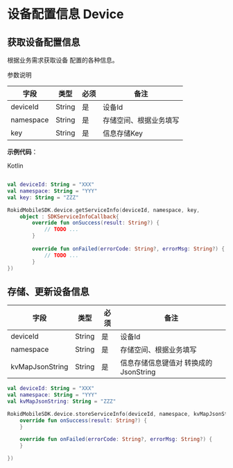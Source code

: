 # 设备配置信息 Device

## 获取设备配置信息

根据业务需求获取设备 配置的各种信息。

参数说明

| 字段 | 类型 | 必须 | 备注 |
| --- | --- | --- | --- |
| deviceId | String | 是 | 设备Id |
| namespace | String | 是 | 存储空间、根据业务填写 |
| key | String | 是 | 信息存储Key |

**示例代码**：

Kotlin

```kotlin

val deviceId: String = "XXX"
val namespace: String = "YYY"
val key: String = "ZZZ"

RokidMobileSDK.device.getServiceInfo(deviceId, namespace, key,
    object : SDKServiceInfoCallback{
        override fun onSuccess(result: String?) {
            // TODO ...
        }
        
        override fun onFailed(errorCode: String?, errorMsg: String?) {
            // TODO ...
        }
})
```

## 存储、更新设备信息

| 字段 | 类型 | 必须 | 备注 |
| --- | --- | --- | --- |
| deviceId | String | 是 | 设备Id |
| namespace | String | 是 | 存储空间、根据业务填写 |
| kvMapJsonString | String | 是 | 信息存储信息键值对 转换成的 JsonString  |

```kotlin
val deviceId: String = "XXX"
val namespace: String = "YYY"
val kvMapJsonString: String = "ZZZ"

RokidMobileSDK.device.storeServiceInfo(deviceId, namespace, kvMapJsonString, object : SDKServiceInfoCallback {
    override fun onSuccess(result: String?) {
    }

    override fun onFailed(errorCode: String?, errorMsg: String?) {
    }

})
```

